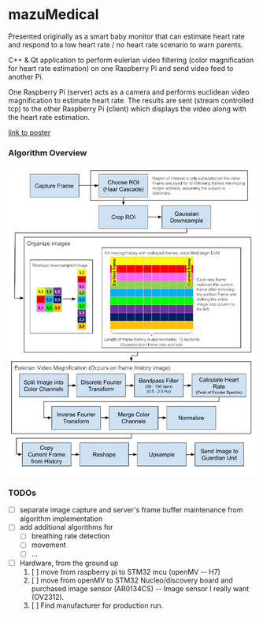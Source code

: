 # mazuMedical

Presented originally as a smart baby monitor that can estimate heart rate and respond to a low heart rate / no heart rate scenario to warn parents.

C++ & Qt application to perform eulerian video filtering (color magnification for heart rate estimation) on one Raspberry Pi and send video feed to another Pi.

One Raspberry Pi (server) acts as a camera and performs euclidean video magnification to estimate heart rate. The results are sent (stream controlled tcp) to the other Raspberry Pi (client) which displays the video along with the heart rate estimation. 

[link to poster](./resources/imgs/MazuMedicalPoster.pdf)

### Algorithm Overview
![Algorithm overview](./resources/imgs/Poster_Camera_unit.png)

### TODOs
- [ ] separate image capture and server's frame buffer maintenance from algorithm implementation
- [ ] add additional algorithms for
  - [ ] breathing rate detection
  - [ ] movement
  - [ ] ...
- [ ] Hardware, from the ground up 
  1. [ ] move from raspberry pi to STM32 mcu (openMV -- H7)
  2. [ ] move from openMV to STM32 Nucleo/discovery board and purchased image sensor (AR0134CS) -- Image sensor I really want (OV2312).
  3. [ ] Find manufacturer for production run.

